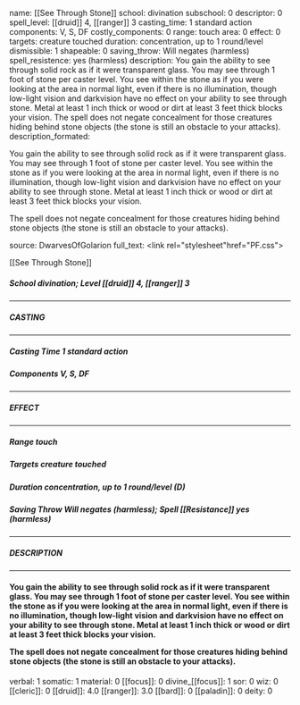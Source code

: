 name: [[See Through Stone]]
school: divination
subschool: 0
descriptor: 0
spell_level: [[druid]] 4, [[ranger]] 3
casting_time: 1 standard action
components: V, S, DF
costly_components: 0
range: touch
area: 0
effect: 0
targets: creature touched
duration: concentration, up to 1 round/level
dismissible: 1
shapeable: 0
saving_throw: Will negates (harmless)
spell_resistence: yes (harmless)
description: You gain the ability to see through solid rock as if it were transparent glass. You may see through 1 foot of stone per caster level. You see within the stone as if you were looking at the area in normal light, even if there is no illumination, though low-light vision and darkvision have no effect on your ability to see through stone. Metal at least 1 inch thick or wood or dirt at least 3 feet thick blocks your vision.  The spell does not negate concealment for those creatures hiding behind stone objects (the stone is still an obstacle to your attacks).
description_formated: <p>You gain the ability to see through solid rock as if it were transparent glass. You may see through 1 foot of stone per caster level. You see within the stone as if you were looking at the area in normal light, even if there is no illumination, though low-light vision and darkvision have no effect on your ability to see through stone. Metal at least 1 inch thick or wood or dirt at least 3 feet thick blocks your vision.</p><p>The spell does not negate concealment for those creatures hiding behind stone objects (the stone is still an obstacle to your attacks).</p>
source: DwarvesOfGolarion
full_text: <link rel="stylesheet"href="PF.css"><div class="heading"><p class="alignleft">[[See Through Stone]]</p><div style="clear: both;"></div></div><div><h5><b>School </b>divination; <b>Level </b>[[druid]] 4, [[ranger]] 3</h5></div><hr/><div><h5><b>CASTING</b></h5></div><hr/><div><h5><b>Casting Time </b>1 standard action</h5><h5><b>Components </b>V, S, DF</h5></div><hr/><div><h5><b>EFFECT</b></h5></div><hr/><div><h5><b>Range </b>touch</h5><h5><b>Targets </b>creature touched</h5><h5><b>Duration </b>concentration, up to 1 round/level (D)</h5><h5><b>Saving Throw </b>Will negates (harmless); <b>Spell [[Resistance]] </b>yes (harmless)</h5></div><hr/><div><h5><b>DESCRIPTION</b></h5></div><hr/><div><h4><p>You gain the ability to see through solid rock as if it were transparent glass. You may see through 1 foot of stone per caster level. You see within the stone as if you were looking at the area in normal light, even if there is no illumination, though low-light vision and darkvision have no effect on your ability to see through stone. Metal at least 1 inch thick or wood or dirt at least 3 feet thick blocks your vision.</p><p>The spell does not negate concealment for those creatures hiding behind stone objects (the stone is still an obstacle to your attacks).</p></h4></div>
verbal: 1
somatic: 1
material: 0
[[focus]]: 0
divine_[[focus]]: 1
sor: 0
wiz: 0
[[cleric]]: 0
[[druid]]: 4.0
[[ranger]]: 3.0
[[bard]]: 0
[[paladin]]: 0
deity: 0
